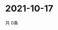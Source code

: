 # 2021-10-17
  共 0条

  <!-- BEGIN -->
  <!-- 最后更新时间Sun Oct 17 2021 09:02:49 GMT+0000 (Coordinated Universal Time) -->
  
  <!-- END -->
  
  